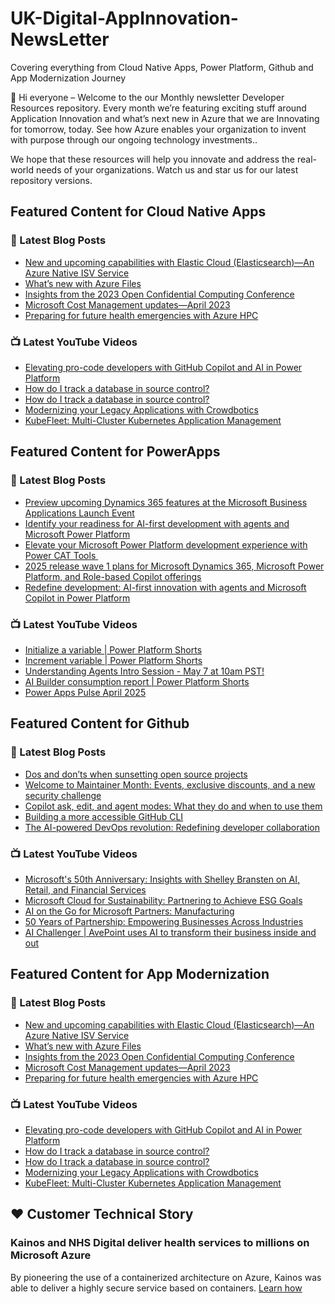 # UK-Digital-AppInnovation-NewsLetter

Covering everything from Cloud Native Apps, Power Platform, Github and App Modernization Journey

👋 Hi everyone – Welcome to the our Monthly newsletter Developer Resources repository. Every month we’re featuring exciting stuff around Application Innovation and what’s next new in Azure that we are Innovating for tomorrow, today. See how Azure enables your organization to invent with purpose through our ongoing technology investments..


We hope that these resources will help you innovate and address the real-world needs of your organizations. Watch us and star us for our latest repository versions.

## Featured Content for Cloud Native Apps


### 📝 Latest Blog Posts

    
<!-- BLOGCNA:START -->
- [New and upcoming capabilities with Elastic Cloud (Elasticsearch)—An Azure Native ISV Service](https://azure.microsoft.com/blog/new-and-upcoming-capabilities-with-elastic-cloud-elasticsearch-an-azure-native-isv-service/)
- [What’s new with Azure Files](https://azure.microsoft.com/blog/what-s-new-with-azure-files/)
- [Insights from the 2023 Open Confidential Computing Conference](https://azure.microsoft.com/blog/insights-from-the-2023-open-confidential-computing-conference/)
- [Microsoft Cost Management updates—April 2023](https://azure.microsoft.com/blog/microsoft-cost-management-updates-april-2023/)
- [Preparing for future health emergencies with Azure HPC ](https://azure.microsoft.com/blog/preparing-for-future-health-emergencies-with-azure-hpc/)
<!-- BLOGCNA:END -->

### 📺 Latest YouTube Videos

 
<!-- YOUTUBECNA:START -->
- [Elevating pro-code developers with GitHub Copilot and AI in Power Platform](https://www.youtube.com/watch?v=PMcXcMPXMlI)
- [How do I track a database in source control?](https://www.youtube.com/watch?v=1YwJfo5ATUA)
- [How do I track a database in source control?](https://www.youtube.com/watch?v=xzqpf0Nq06o)
- [Modernizing your Legacy Applications with Crowdbotics](https://www.youtube.com/watch?v=6tzZHQ7pWUY)
- [KubeFleet: Multi-Cluster Kubernetes Application Management](https://www.youtube.com/watch?v=Q1g8JnftwyA)
<!-- YOUTUBECNA:END -->

##  Featured Content for PowerApps
### 📝 Latest Blog Posts
<!-- BLOGPOWER:START -->
- [Preview upcoming Dynamics 365 features at the Microsoft Business Applications Launch Event](https://www.microsoft.com/en-us/dynamics-365/blog/business-leader/2025/04/16/preview-upcoming-dynamics-365-features-at-the-microsoft-business-applications-launch-event/)
- [Identify your readiness for AI-first development with agents and Microsoft Power Platform](https://www.microsoft.com/en-us/power-platform/blog/2025/04/14/identify-your-readiness-for-ai-first-development-with-agents-and-microsoft-power-platform/)
- [Elevate your Microsoft Power Platform development experience with Power CAT Tools ](https://www.microsoft.com/en-us/power-platform/blog/2025/03/04/elevate-your-microsoft-power-platform-development-experience-with-power-cat-tools/)
- [2025 release wave 1 plans for Microsoft Dynamics 365, Microsoft Power Platform, and Role-based Copilot offerings](https://www.microsoft.com/en-us/dynamics-365/blog/business-leader/2025/01/23/2025-release-wave-1-plans-for-microsoft-dynamics-365-microsoft-power-platform-and-role-based-copilot-offerings/)
- [Redefine development: AI-first innovation with agents and Microsoft Copilot in Power Platform](https://www.microsoft.com/en-us/power-platform/blog/2024/11/19/redefine-development-ai-first-innovation-with-agents-and-microsoft-copilot-in-power-platform/)
<!-- BLOGPOWER:END -->
 ### 📺 Latest YouTube Videos
    
<!-- YOUTUBEPOWER:START -->
- [Initialize a variable | Power Platform Shorts](https://www.youtube.com/watch?v=WDjZkXbb-Ac)
- [Increment variable | Power Platform Shorts](https://www.youtube.com/watch?v=vAfjz3zD9c4)
- [Understanding Agents Intro Session - May 7 at 10am PST!](https://www.youtube.com/watch?v=-_JzY4xoCJE)
- [AI Builder consumption report | Power Platform Shorts](https://www.youtube.com/watch?v=Amp95Alv23Q)
- [Power Apps Pulse April 2025](https://www.youtube.com/watch?v=H2Tmj8BvRP0)
<!-- YOUTUBEPOWER:END -->

##  Featured Content for Github
### 📝 Latest Blog Posts
<!-- BLOGGITHUB:START -->
- [Dos and don’ts when sunsetting open source projects](https://github.blog/open-source/maintainers/dos-and-donts-when-sunsetting-open-source-projects/)
- [Welcome to Maintainer Month: Events, exclusive discounts, and a new security challenge](https://github.blog/open-source/maintainers/welcome-to-maintainer-month-events-exclusive-discounts-and-a-new-security-challenge/)
- [Copilot ask, edit, and agent modes: What they do and when to use them](https://github.blog/ai-and-ml/github-copilot/copilot-ask-edit-and-agent-modes-what-they-do-and-when-to-use-them/)
- [Building a more accessible GitHub CLI](https://github.blog/engineering/user-experience/building-a-more-accessible-github-cli/)
- [The AI-powered DevOps revolution: Redefining developer collaboration](https://github.blog/ai-and-ml/github-copilot/the-ai-powered-devops-revolution-redefining-developer-collaboration/)
<!-- BLOGGITHUB:END -->
### 📺 Latest YouTube Videos
<!-- YOUTUBEGITHUB:START -->
- [Microsoft&#39;s 50th Anniversary: Insights with Shelley Bransten on AI, Retail, and Financial Services](https://www.youtube.com/watch?v=aeUuSw2Rgyk)
- [Microsoft Cloud for Sustainability: Partnering to Achieve ESG Goals](https://www.youtube.com/watch?v=RtsyDzzxQ-0)
- [AI on the Go for Microsoft Partners: Manufacturing](https://www.youtube.com/watch?v=aYsx-VibHW4)
- [50 Years of Partnership: Empowering Businesses Across Industries](https://www.youtube.com/watch?v=B0UG4WkTZ0s)
- [AI Challenger | AvePoint uses AI to transform their business inside and out](https://www.youtube.com/watch?v=ioXJEEZgLfc)
<!-- YOUTUBEGITHUB:END -->
##  Featured Content for App Modernization
### 📝 Latest Blog Posts
<!-- BLOGAPPMOD:START -->
- [New and upcoming capabilities with Elastic Cloud (Elasticsearch)—An Azure Native ISV Service](https://azure.microsoft.com/blog/new-and-upcoming-capabilities-with-elastic-cloud-elasticsearch-an-azure-native-isv-service/)
- [What’s new with Azure Files](https://azure.microsoft.com/blog/what-s-new-with-azure-files/)
- [Insights from the 2023 Open Confidential Computing Conference](https://azure.microsoft.com/blog/insights-from-the-2023-open-confidential-computing-conference/)
- [Microsoft Cost Management updates—April 2023](https://azure.microsoft.com/blog/microsoft-cost-management-updates-april-2023/)
- [Preparing for future health emergencies with Azure HPC ](https://azure.microsoft.com/blog/preparing-for-future-health-emergencies-with-azure-hpc/)
<!-- BLOGAPPMOD:END -->
### 📺 Latest YouTube Videos
<!-- YOUTUBEAPPMOD:START -->
- [Elevating pro-code developers with GitHub Copilot and AI in Power Platform](https://www.youtube.com/watch?v=PMcXcMPXMlI)
- [How do I track a database in source control?](https://www.youtube.com/watch?v=1YwJfo5ATUA)
- [How do I track a database in source control?](https://www.youtube.com/watch?v=xzqpf0Nq06o)
- [Modernizing your Legacy Applications with Crowdbotics](https://www.youtube.com/watch?v=6tzZHQ7pWUY)
- [KubeFleet: Multi-Cluster Kubernetes Application Management](https://www.youtube.com/watch?v=Q1g8JnftwyA)
<!-- YOUTUBEAPPMOD:END -->


## ♥️ Customer Technical Story 

### Kainos and NHS Digital deliver health services to millions on Microsoft Azure

By pioneering the use of a containerized architecture on Azure, Kainos was able to deliver a highly secure service based on containers. [Learn how](https://customers.microsoft.com/en-us/story/1368348549535774520-kainos-and-nhs-digital-deliver-health-services-to-millions-on-microsoft-azure)

